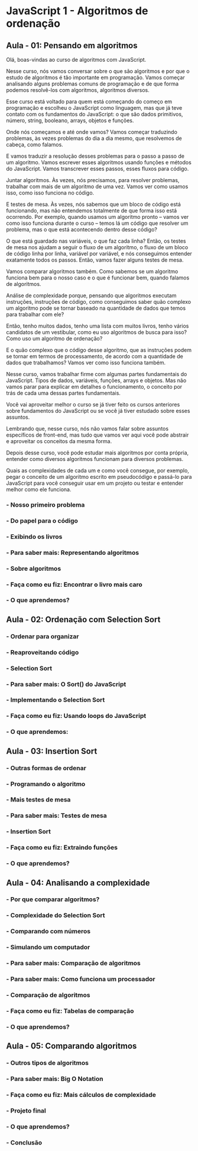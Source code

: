# JavaScript 1 - Algoritmos de ordenação

## Aula - 01: Pensando em algoritmos

Olá, boas-vindas ao curso de algoritmos com JavaScript.

Nesse curso, nós vamos conversar sobre o que são algoritmos e por que o estudo de algoritmos é tão importante em programação. Vamos começar analisando alguns problemas comuns de programação e de que forma podemos resolvê-los com algoritmos, algoritmos diversos.

Esse curso está voltado para quem está começando do começo em programação e escolheu o JavaScript como linguagem, mas que já teve contato com os fundamentos do JavaScript: o que são dados primitivos, número, string, booleano, arrays, objetos e funções.

Onde nós começamos e até onde vamos? Vamos começar traduzindo problemas, às vezes problemas do dia a dia mesmo, que resolvemos de cabeça, como falamos.

E vamos traduzir a resolução desses problemas para o passo a passo de um algoritmo. Vamos escrever esses algoritmos usando funções e métodos do JavaScript. Vamos transcrever esses passos, esses fluxos para código.

Juntar algoritmos. Às vezes, nós precisamos, para resolver problemas, trabalhar com mais de um algoritmo de uma vez. Vamos ver como usamos isso, como isso funciona no código.

E testes de mesa. Às vezes, nós sabemos que um bloco de código está funcionando, mas não entendemos totalmente de que forma isso está ocorrendo. Por exemplo, quando usamos um algoritmo pronto – vamos ver como isso funciona durante o curso – temos lá um código que resolver um problema, mas o que está acontecendo dentro desse código?

O que está guardado nas variáveis, o que faz cada linha? Então, os testes de mesa nos ajudam a seguir o fluxo de um algoritmo, o fluxo de um bloco de código linha por linha, variável por variável, e nós conseguimos entender exatamente todos os passos. Então, vamos fazer alguns testes de mesa.

Vamos comparar algoritmos também. Como sabemos se um algoritmo funciona bem para o nosso caso e o que é funcionar bem, quando falamos de algoritmos.

Análise de complexidade porque, pensando que algoritmos executam instruções, instruções de código, como conseguimos saber quão complexo um algoritmo pode se tornar baseado na quantidade de dados que temos para trabalhar com ele?

Então, tenho muitos dados, tenho uma lista com muitos livros, tenho vários candidatos de um vestibular, como eu uso algoritmos de busca para isso? Como uso um algoritmo de ordenação?

E o quão complexo que o código desse algoritmo, que as instruções podem se tornar em termos de processamento, de acordo com a quantidade de dados que trabalhamos? Vamos ver como isso funciona também.

Nesse curso, vamos trabalhar firme com algumas partes fundamentais do JavaScript. Tipos de dados, variáveis, funções, arrays e objetos. Mas não vamos parar para explicar em detalhes o funcionamento, o conceito por trás de cada uma dessas partes fundamentais.

Você vai aproveitar melhor o curso se já tiver feito os cursos anteriores sobre fundamentos do JavaScript ou se você já tiver estudado sobre esses assuntos.

Lembrando que, nesse curso, nós não vamos falar sobre assuntos específicos de front-end, mas tudo que vamos ver aqui você pode abstrair e aproveitar os conceitos da mesma forma.

Depois desse curso, você pode estudar mais algoritmos por conta própria, entender como diversos algoritmos funcionam para diversos problemas.

Quais as complexidades de cada um e como você consegue, por exemplo, pegar o conceito de um algoritmo escrito em pseudocódigo e passá-lo para JavaScript para você conseguir usar em um projeto ou testar e entender melhor como ele funciona.


### - Nosso primeiro problema


### - Do papel para o código


### - Exibindo os livros


### - Para saber mais: Representando algoritmos


### - Sobre algoritmos


### - Faça como eu fiz: Encontrar o livro mais caro


### - O que aprendemos?


## Aula - 02: Ordenação com Selection Sort


### - Ordenar para organizar


### - Reaproveitando código


### - Selection Sort


### - Para saber mais: O Sort() do JavaScript


### - Implementando o Selection Sort


### - Faça como eu fiz: Usando loops do JavaScript


### - O que aprendemos:


## Aula - 03: Insertion Sort


### - Outras formas de ordenar


### - Programando o algoritmo


### - Mais testes de mesa


### - Para saber mais: Testes de mesa


### - Insertion Sort


### - Faça como eu fiz: Extraindo funções


### - O que aprendemos?


## Aula - 04: Analisando a complexidade


### - Por que comparar algoritmos?


### - Complexidade do Selection Sort


### - Comparando com números


### - Simulando um computador


### - Para saber mais: Comparação de algoritmos


### - Para saber mais: Como funciona um processador


### - Comparação de algoritmos


### - Faça como eu fiz: Tabelas de comparação


### - O que aprendemos?


## Aula - 05: Comparando algoritmos


### - Outros tipos de algoritmos


### - Para saber mais: Big O Notation


### - Faça como eu fiz: Mais cálculos de complexidade


### - Projeto final


### - O que aprendemos?


### - Conclusão